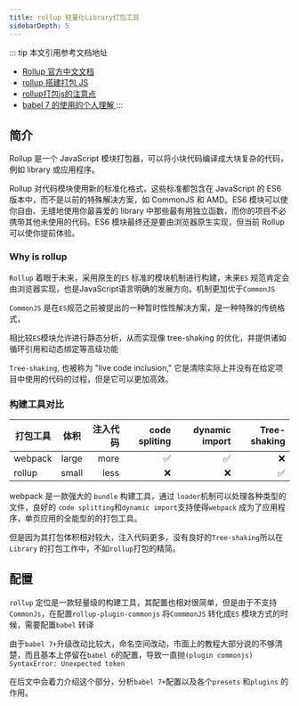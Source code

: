```yaml
---
title: rollup 轻量化Library打包工具
sidebarDepth: 5
---
```


::: tip 本文引用参考文档地址
- [ Rollup 官方中文文档 ](https://www.rollupjs.com/)
- [ rollup 搭建打包 JS ](https://juejin.im/post/6844903896830181383#heading-7)
- [ rollup打包js的注意点 ](https://juejin.im/post/6844903713165803527)
- [ babel 7 的使用的个人理解 ](https://www.jianshu.com/p/cbd48919a0cc)
:::


## 简介

Rollup 是一个 JavaScript 模块打包器，可以将小块代码编译成大块复杂的代码，例如 library 或应用程序。

Rollup 对代码模块使用新的标准化格式，这些标准都包含在 JavaScript 的 ES6 版本中，而不是以前的特殊解决方案，如 CommonJS 和 AMD。ES6 模块可以使你自由、无缝地使用你最喜爱的 library 中那些最有用独立函数，而你的项目不必携带其他未使用的代码。ES6 模块最终还是要由浏览器原生实现，但当前 Rollup 可以使你提前体验。

###  Why is rollup

`Rollup` 着眼于未来，采用原生的`ES` 标准的模块机制进行构建，未来`ES` 规范肯定会由浏览器实现，也是JavaScript语言明确的发展方向。机制更加优于`CommonJS`

`CommonJS` 是在`ES`规范之前被提出的一种暂时性性解决方案，是一种特殊的传统格式，

相比较`ES`模块允许进行静态分析，从而实现像 tree-shaking 的优化，并提供诸如循环引用和动态绑定等高级功能

`Tree-shaking`, 也被称为 "live code inclusion," 它是清除实际上并没有在给定项目中使用的代码的过程，但是它可以更加高效。

###  构建工具对比

| 打包工具       | 体积           | 注入代码  | code spliting     | dynamic import     | Tree-shaking    |
| ------------- |:-------------:| ------:  | -----------------:| -----------------: | ---------------: |
| webpack       | large         | more     |:white_check_mark: |:white_check_mark:  | :x:              |
| rollup        | small         | less     |:x:                |:x:                 | :white_check_mark:|



webpack 是一款强大的 `bundle` 构建工具，通过 `loader`机制可以处理各种类型的文件，良好的 `code splitting`和`dynamic import`支持使得`webpack` 成为了应用程序，单页应用的全能型的的打包工具。

但是因为其打包体积相对较大，注入代码更多，没有良好的`Tree-shaking`所以在`Library` 的打包工作中，不如`rollup`打包的精简。




## 配置

`rollup` 定位是一款轻量级的构建工具，其配置也相对很简单，但是由于不支持`CommonJs`，在配置`rollup-plugin-commonjs` 将`CommmonJS` 转化成`ES` 模块方式的时候，需要配置`babel` 转译

由于`babel 7+`升级改动比较大，命名空间改动，市面上的教程大部分说的不够清楚，而且基本上停留在`babel 6`的配置，导致一直抛`(plugin commonjs) SyntaxError: Unexpected token`


在后文中会着力介绍这个部分，分析`babel 7+`配置以及各个`presets` 和`plugins` 的作用。